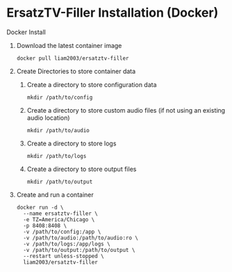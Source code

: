 # ErsatzTV-Filler Installation (Docker)

Docker Install

1. Download the latest container image

    ```
    docker pull liam2003/ersatztv-filler
    ```

2. Create Directories to store container data

    1. Create a directory to store configuration data

        ```
        mkdir /path/to/config
        ```

    2. Create a directory to store custom audio files (if not using an existing audio location)

        ```
        mkdir /path/to/audio
        ```

    3. Create a directory to store logs

        ```
        mkdir /path/to/logs
        ```

    4. Create a directory to store output files

        ```
        mkdir /path/to/output
        ```

3. Create and run a container

    ```
    docker run -d \
      --name ersatztv-filler \
      -e TZ=America/Chicago \
      -p 8408:8408 \
      -v /path/to/config:/app \
      -v /path/to/audio:/path/to/audio:ro \
      -v /path/to/logs:/app/logs \
      -v /path/to/output:/path/to/output \
      --restart unless-stopped \
      liam2003/ersatztv-filler
    ```
